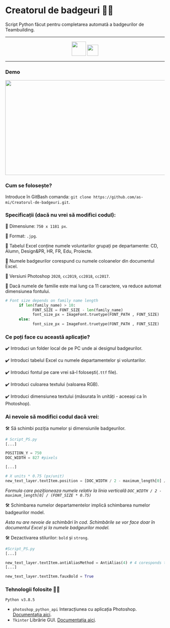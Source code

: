 # Creatorul de badgeuri :mage_man:
Script Python făcut pentru completarea automată a badgeurilor de Teambuilding.

<hr>
<div align="center">
<img src="https://cdn.icon-icons.com/icons2/112/PNG/512/python_18894.png" width="45" height="45"/>
<img src="https://upload.wikimedia.org/wikipedia/commons/thumb/2/20/Photoshop_CC_icon.png/615px-Photoshop_CC_icon.png" width="35" height="35"/>
</div>
<hr>

### Demo

<img src="https://user-images.githubusercontent.com/61749814/132041715-9009c6ad-cc3f-4005-805f-f220c0b1530d.gif" width="550" height="300"/>

### Cum se folosește?
Introduce în GitBash comanda: ```git clone https://github.com/as-mi/Creatorul-de-badgeuri.git```.

### Specificații (dacă nu vrei să modifici codul):
:diamond_shape_with_a_dot_inside: Dimensiune: ```750 x 1181 px```.

:diamond_shape_with_a_dot_inside: Format: ```.jpg```.

:diamond_shape_with_a_dot_inside: Tabelul Excel conține numele voluntarilor grupați pe departamente: CD, Alumn, Design&PR, HR, FR, Edu, Proiecte.

:diamond_shape_with_a_dot_inside: Numele badgeurilor corespund cu numele coloanelor din documentul Excel.

:diamond_shape_with_a_dot_inside: Versiuni Photoshop ```2020```, ```cc2019```, ```cc2018```, ```cc2017```.

:diamond_shape_with_a_dot_inside: Dacă numele de familie este mai lung ca 11 caractere, va reduce automat dimensiunea fontului.
```python
# Font size depends on family name length
      if len(family_name) > 10:
            FONT_SIZE = FONT_SIZE - len(family_name) 
            font_size_px = ImageFont.truetype(FONT_PATH , FONT_SIZE)
      else:
            font_size_px = ImageFont.truetype(FONT_PATH , FONT_SIZE)
 ```

### Ce poți face cu această aplicație?
:heavy_check_mark: Introduci un folder local de pe PC unde ai designul badgeurilor.

:heavy_check_mark: Introduci tabelul Excel cu numele departamentelor și voluntarilor.

:heavy_check_mark: Introduci fontul pe care vrei să-l folosești(```.ttf``` file).

:heavy_check_mark: Introduci culoarea textului (valoarea RGB).

:heavy_check_mark: Introduci dimensiunea textului (măsurata în unități - aceeași ca în Photoshop).

### Ai nevoie să modifici codul dacă vrei:
:hammer_and_wrench: Să schimbi poziția numelor și dimensiunile badgeurilor.
```python
# Script_PS.py
[...]

POSITION_Y = 750
DOC_WIDTH = 827 #pixels

[...]

# X units * 0.75 (px/unit)
new_text_layer.textItem.position = [DOC_WIDTH / 2 - maximum_length[0] / (FONT_SIZE * 0.75), POSITION_Y] # [OX, OY]
``` 
*Formula care poziționeaza numele relativ la linia verticală ```DOC_WIDTH / 2 - maximum_length[0] / (FONT_SIZE * 0.75)```*

:hammer_and_wrench: Schimbarea numelor departamentelor implică schimbarea numelor badgeurilor model.

*Asta nu are nevoie de schimbări în cod. Schimbările se vor face doar în documentul Excel și la numele badgeurilor model.*

:hammer_and_wrench: Dezactivarea stilurilor: ```bold``` și ```strong```.  
```python
#Script_PS.py
[...]

new_text_layer.textItem.antiAliasMethod = AntiAlias(4) # 4 coresponds to Strong property
[...]

new_text_layer.textItem.fauxBold = True
```

### Tehnologii folosite :woman_technologist:

 ```Python v3.8.5```

- ```photoshop_python_api``` Interacțiunea cu aplicația Photoshop. [Documentația aici](https://photoshop-python-api.readthedocs.io/en/master/).
- ```Tkinter``` Librărie GUI. [Documentația aici](https://docs.python.org/3/library/tk.html).

